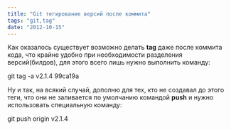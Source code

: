 ```yaml
---
title: "Git тегирование версий после коммита"
tags: "git,tag"
date: "2012-10-15"
---
```


Как оказалось существует возможно делать **tag** даже после коммита кода, что крайне удобно при необходимости разделения версий(билдов), для этого всего лишь нужно выполнить команду:

git tag -a v2.1.4 99ca19a

Ну и так, на всякий случай, дополню для тех, кто не создавал до этого теги, что они не заливается по умолчанию командой **push** и нужно использовать специальную команду:

git push origin v2.1.4
